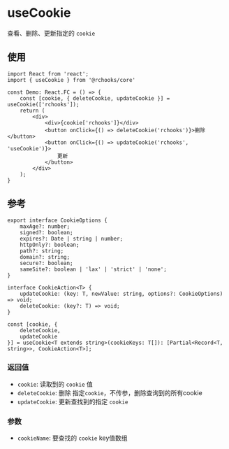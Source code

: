 # useCookie

查看、删除、更新指定的 `cookie`

## 使用

```tsx
import React from 'react';
import { useCookie } from '@rchooks/core'

const Demo: React.FC = () => {
    const [cookie, { deleteCookie, updateCookie }] = useCookie(['rchooks']);
    return (
        <div>
            <div>{cookie['rchooks']}</div>
            <button onClick={() => deleteCookie('rchooks')}>删除</button>
            <button onClick={() => updateCookie('rchooks', 'useCookie')}>
                更新
            </button>
        </div>
    );
}
```

## 参考

```tsx
export interface CookieOptions {
    maxAge?: number;
    signed?: boolean;
    expires?: Date | string | number;
    httpOnly?: boolean;
    path?: string;
    domain?: string;
    secure?: boolean;
    sameSite?: boolean | 'lax' | 'strict' | 'none';
}

interface CookieAction<T> {
    updateCookie: (key: T, newValue: string, options?: CookieOptions) => void;
    deleteCookie: (key?: T) => void;
}

const [cookie, {
    deleteCookie,
    updateCookie
}] = useCookie<T extends string>(cookieKeys: T[]): [Partial<Record<T, string>>, CookieAction<T>];
```

### 返回值
- `cookie`: 读取到的 `cookie` 值
- `deleteCookie`: 删除 指定`cookie`，不传参，删除查询到的所有cookie
- `updateCookie`: 更新查找到的指定 `cookie`

### 参数
- `cookieName`: 要查找的 `cookie` key值数组